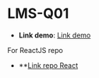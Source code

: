 # LMS-Q01
* **Link demo**: [Link demo](https://lms-qt01.netlify.app/)

For ReactJS repo
* **[Link repo React](https://github.com/duyenlan151/react-lms0qt01)
